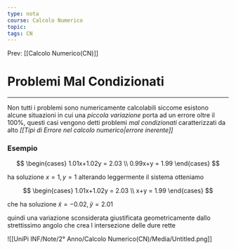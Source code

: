 ```yaml
---
type: nota
course: Calcolo Numerico
topic: 
tags: CN
---
```


Prev: [[Calcolo Numerico(CN)]]

# Problemi Mal Condizionati
---
Non tutti i problemi sono numericamente calcolabili siccome esistono alcune situazioni in cui una _piccola variazione_ porta ad un errore oltre il 100%, questi casi vengono detti problemi _mal condizionati_ caratterizzati da alto _[[Tipi di Errore nel calcolo numerico|errore inerente]]_

### Esempio

$$
\begin{cases}
1.01x+1.02y = 2.03 \\
0.99x+y = 1.99
\end{cases}
$$

ha soluzione $x=1,y=1$ alterando leggermente il sistema otteniamo

$$
\begin{cases}
1.01x+1.02y = 2.03 \\
x+y = 1.99
\end{cases}
$$

che ha soluzione $\tilde{x} = -0.02 ,\tilde{y} = 2.01$

quindi una variazione sconsiderata giustificata geometricamente dallo strettissimo angolo che crea l intersezione delle dure rette

![[UniPi INF/Note/2° Anno/Calcolo Numerico(CN)/Media/Untitled.png]]
